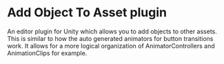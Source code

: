 # Add Object To Asset plugin
An editor plugin for Unity which allows you to add objects to other assets.
This is similar to how the auto generated animators for button transitions
work. It allows for a more logical organization of AnimatorControllers and
AnimationClips for example.
